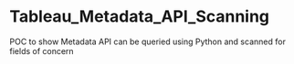# Tableau_Metadata_API_Scanning
POC to show Metadata API can be queried using Python and scanned for fields of concern
